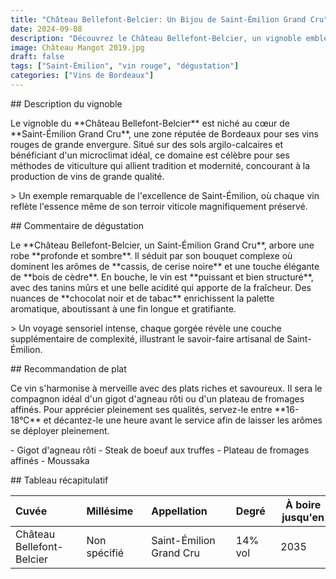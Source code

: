 ```yaml
---
title: "Château Bellefont-Belcier: Un Bijou de Saint-Émilion Grand Cru"
date: 2024-09-08
description: "Découvrez le Château Bellefont-Belcier, un vignoble emblématique de Saint-Émilion Grand Cru, connu pour ses vins rouges exceptionnels qui incarnent la parfaite harmonie entre tradition et modernité."
image: Château Mangot 2019.jpg
draft: false
tags: ["Saint-Émilion", "vin rouge", "dégustation"]
categories: ["Vins de Bordeaux"]
---
```


\## Description du vignoble

Le vignoble du \*\*Château Bellefont-Belcier\*\* est niché au cœur de \*\*Saint-Émilion Grand Cru\*\*, une zone réputée de Bordeaux pour ses vins rouges de grande envergure. Situé sur des sols argilo-calcaires et bénéficiant d'un microclimat idéal, ce domaine est célèbre pour ses méthodes de viticulture qui allient tradition et modernité, concourant à la production de vins de grande qualité.

\> Un exemple remarquable de l'excellence de Saint-Émilion, où chaque vin reflète l'essence même de son terroir viticole magnifiquement préservé.

\## Commentaire de dégustation

Le \*\*Château Bellefont-Belcier, un Saint-Émilion Grand Cru\*\*, arbore une robe \*\*profonde et sombre\*\*. Il séduit par son bouquet complexe où dominent les arômes de \*\*cassis, de cerise noire\*\* et une touche élégante de \*\*bois de cèdre\*\*. En bouche, le vin est \*\*puissant et bien structuré\*\*, avec des tanins mûrs et une belle acidité qui apporte de la fraîcheur. Des nuances de \*\*chocolat noir et de tabac\*\* enrichissent la palette aromatique, aboutissant à une fin longue et gratifiante.

\> Un voyage sensoriel intense, chaque gorgée révèle une couche supplémentaire de complexité, illustrant le savoir-faire artisanal de Saint-Émilion.

\## Recommandation de plat

Ce vin s'harmonise à merveille avec des plats riches et savoureux. Il sera le compagnon idéal d'un gigot d'agneau rôti ou d'un plateau de fromages affinés. Pour apprécier pleinement ses qualités, servez-le entre \*\*16-18°C\*\* et décantez-le une heure avant le service afin de laisser les arômes se déployer pleinement.

\- Gigot d'agneau rôti
\- Steak de boeuf aux truffes
\- Plateau de fromages affinés
\- Moussaka

\## Tableau récapitulatif

| Cuvée           | Millésime   | Appellation       | Degré  | À boire jusqu'en |
|---------------------------|---------------|-------------------------|----------|------------------|
| Château Bellefont-Belcier | Non spécifié | Saint-Émilion Grand Cru | 14% vol | 2035       |

